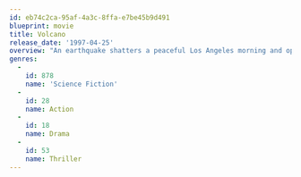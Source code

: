 ```yaml
---
id: eb74c2ca-95af-4a3c-8ffa-e7be45b9d491
blueprint: movie
title: Volcano
release_date: '1997-04-25'
overview: "An earthquake shatters a peaceful Los Angeles morning and opens a fissure deep into the earth, causing lava to start bubbling up. As a volcano begins forming in the La Brea Tar Pits, the director of the city's emergency management service, Mike Roark, working with geologist Amy Barnes, must then use every resource in the city to try and stop the volcano from consuming Los Angeles."
genres:
  -
    id: 878
    name: 'Science Fiction'
  -
    id: 28
    name: Action
  -
    id: 18
    name: Drama
  -
    id: 53
    name: Thriller
---
```

